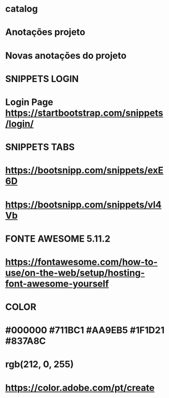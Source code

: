 # catalog
# Anotações projeto
# Novas anotações do projeto

# SNIPPETS LOGIN
# Login Page https://startbootstrap.com/snippets/login/

# SNIPPETS TABS
# https://bootsnipp.com/snippets/exE6D
# https://bootsnipp.com/snippets/vl4Vb

# FONTE AWESOME 5.11.2
# https://fontawesome.com/how-to-use/on-the-web/setup/hosting-font-awesome-yourself

# COLOR
# #000000 #711BC1 #AA9EB5 #1F1D21 #837A8C
# rgb(212, 0, 255)
# https://color.adobe.com/pt/create